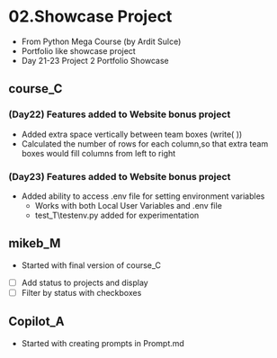 # 02.Showcase Project
- From Python Mega Course (by Ardit Sulce)
- Portfolio like showcase project
- Day 21-23 Project 2 Portfolio Showcase 

## course_C

### (Day22) Features added to Website bonus project
- Added extra space vertically between team boxes (write(&nbsp;))
- Calculated the number of rows for each column,so that extra team boxes would fill columns from left to right

### (Day23) Features added to Website bonus project
- Added ability to access .env file for setting environment variables
  - Works with both Local User Variables and .env file
  - test_T\testenv.py added for experimentation

## mikeb_M
- Started with final version of course_C
- [ ] Add status to projects and display
- [ ] Filter by status with checkboxes

## Copilot_A
- Started with creating prompts in Prompt.md

